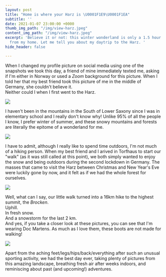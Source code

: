 ```yaml
---
layout: post
title: "Home is where your Harz is \U0001F1E9\U0001F1EA"
subtitle: ''
date: 2021-01-07 23:00:00 +0000
thumb_img_path: "/img/view-harz.jpeg"
content_img_path: "/img/view-harz.jpeg"
excerpt: 'Believe it or not: this winter wonderland is only a 1.5 hour drive away
  from my home. Let me tell you about my daytrip to the Harz. '
hide_header: false

---
```

When I changed my profile picture on social media using one of the snapshots we took this day, a friend of mine immediately texted me, asking if I'm either in Norway or used a _Zoom_ background for this picture. When I told her that my best friend took this picture of me in the middle of Germany, she couldn't believe it.  
Neither could I when I first went to the Harz.

![](/img/walking.jpeg)

I haven't been in the mountains in the South of Lower Saxony since I was in elementary school and I really don't know why! Unlike 95% of all the people I know, I prefer winter of summer, and these snowy mountains and forests are literally the epitome of a wonderland for me.

![](/img/baume-harz.jpeg)

I have to admit, although I really like to spend time outdoors, I'm not much of a hiking person. When my best friend and I arived in Torfhaus to start our "walk" (as it was still called at this point), we both simply wanted to enjoy the snow and being outdoors during the second lockdown in Germany. The masses that came to visit the Harz between Christmas and New Year's Eve were luckily gone by now, and it felt as if we had the whole forest for ourselves.

![](/img/view-harz.jpeg)

Well, what can I say, our little walk turned into a 16km hike to the highest summit, the _Brocken_.  
Uphill.  
In fresh snow.  
And a snowstorm for the last 2 km.  
And yes, if you take a closer look at these pictures, you can see that I'm wearing Doc Martens. As much as I love them, these boots are not made for walking!

![](/img/brocken.jpeg)

Apart from the aching feet/legs/hips/back/everything after such an unusual sporting activity, we had the best day ever, taking plenty of pictures from this amazing landscape, breathing fresh air after weeks indoors, and reminiscing about past (and upcoming!) adventures.